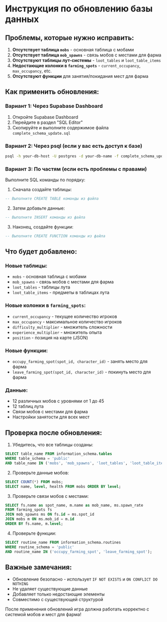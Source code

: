 # Инструкция по обновлению базы данных

## Проблемы, которые нужно исправить:

1. **Отсутствует таблица `mobs`** - основная таблица с мобами
2. **Отсутствует таблица `mob_spawns`** - связь мобов с местами для фарма
3. **Отсутствуют таблицы лут-системы** - `loot_tables` и `loot_table_items`
4. **Недостающие колонки в `farming_spots`** - `current_occupancy`, `max_occupancy`, etc.
5. **Отсутствуют функции** для занятия/покидания мест для фарма

## Как применить обновления:

### Вариант 1: Через Supabase Dashboard
1. Откройте Supabase Dashboard
2. Перейдите в раздел "SQL Editor"
3. Скопируйте и выполните содержимое файла `complete_schema_update.sql`

### Вариант 2: Через psql (если у вас есть доступ к базе)
```bash
psql -h your-db-host -U postgres -d your-db-name -f complete_schema_update.sql
```

### Вариант 3: По частям (если есть проблемы с правами)
Выполните SQL команды по порядку:

1. Сначала создайте таблицы:
```sql
-- Выполните CREATE TABLE команды из файла
```

2. Затем добавьте данные:
```sql
-- Выполните INSERT команды из файла
```

3. Наконец, создайте функции:
```sql
-- Выполните CREATE FUNCTION команды из файла
```

## Что будет добавлено:

### Новые таблицы:
- `mobs` - основная таблица с мобами
- `mob_spawns` - связь мобов с местами для фарма
- `loot_tables` - таблицы лута
- `loot_table_items` - предметы в таблицах лута

### Новые колонки в `farming_spots`:
- `current_occupancy` - текущее количество игроков
- `max_occupancy` - максимальное количество игроков
- `difficulty_multiplier` - множитель сложности
- `experience_multiplier` - множитель опыта
- `position` - позиция на карте (JSON)

### Новые функции:
- `occupy_farming_spot(spot_id, character_id)` - занять место для фарма
- `leave_farming_spot(spot_id, character_id)` - покинуть место для фарма

### Данные:
- 12 различных мобов с уровнями от 1 до 45
- 12 таблиц лута
- Связи мобов с местами для фарма
- Настройки занятости для всех мест

## Проверка после обновления:

1. Убедитесь, что все таблицы созданы:
```sql
SELECT table_name FROM information_schema.tables 
WHERE table_schema = 'public' 
AND table_name IN ('mobs', 'mob_spawns', 'loot_tables', 'loot_table_items');
```

2. Проверьте данные мобов:
```sql
SELECT COUNT(*) FROM mobs;
SELECT name, level, health FROM mobs ORDER BY level;
```

3. Проверьте связи мобов с местами:
```sql
SELECT fs.name as spot_name, m.name as mob_name, ms.spawn_rate 
FROM farming_spots fs
JOIN mob_spawns ms ON fs.id = ms.spot_id
JOIN mobs m ON ms.mob_id = m.id
ORDER BY fs.name, m.level;
```

4. Проверьте функции:
```sql
SELECT routine_name FROM information_schema.routines 
WHERE routine_schema = 'public' 
AND routine_name IN ('occupy_farming_spot', 'leave_farming_spot');
```

## Важные замечания:

- Обновление безопасно - использует `IF NOT EXISTS` и `ON CONFLICT DO NOTHING`
- Не удаляет существующие данные
- Добавляет только недостающие элементы
- Совместимо с существующей структурой

После применения обновлений игра должна работать корректно с системой мобов и мест для фарма!
